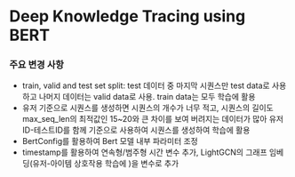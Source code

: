 # Deep Knowledge Tracing using BERT

### 주요 변경 사항

- train, valid and test set split: test 데이터 중 마지막 시퀀스만 test data로 사용하고 나머지 데이터는 valid data로 사용. train data는 모두 학습에 활용
- 유저 기준으로 시퀀스를 생성하면 시퀀스의 개수가 너무 적고, 시퀀스의 길이도 max_seq_len의 최적값인 15~20와 큰 차이를 보여 버려지는 데이터가 많아 유저ID-테스트ID를 함께 기준으로 사용하여 시퀀스를 생성하여 학습에 활용
- BertConfig를 활용하여 Bert 모델 내부 파라미터 조정
- timestamp를 활용하여 연속형/범주형 시간 변수 추가, LightGCN의 그래프 임베딩(유저-아이템 상호작용 학습에 )을 변수로 추가
